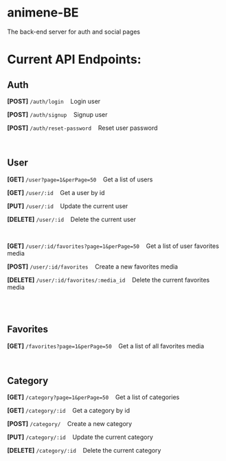 # animene-BE
The back-end server for auth and social pages

# Current API Endpoints:

## Auth

**[POST]**  ```/auth/login```  &nbsp;&nbsp;  Login user
<br>

**[POST]**  ```/auth/signup```  &nbsp;&nbsp;  Signup user
<br>

**[POST]**  ```/auth/reset-password```  &nbsp;&nbsp;  Reset user password
<br>

<br>

## User

**[GET]**  ```/user?page=1&perPage=50```  &nbsp;&nbsp;  Get a list of users
<br>

**[GET]**  ```/user/:id```  &nbsp;&nbsp;  Get a user by id
<br>

**[PUT]**  ```/user/:id```  &nbsp;&nbsp;  Update the current user
<br>

**[DELETE]**  ```/user/:id```  &nbsp;&nbsp;  Delete the current user
<br>

<br>

**[GET]**  ```/user/:id/favorites?page=1&perPage=50```  &nbsp;&nbsp;  Get a list of user favorites media
<br>

**[POST]**  ```/user/:id/favorites```  &nbsp;&nbsp;  Create a new favorites media
<br>

**[DELETE]**  ```/user/:id/favorites/:media_id```  &nbsp;&nbsp;  Delete the current favorites media
<br>

<br>

<!-- ## Post

**[GET]**  ```/post?page=1&perPage=50```  &nbsp;&nbsp;  Get a list of posts
<br>

**[GET]**  ```/post/:id```  &nbsp;&nbsp;  Get a post by id
<br>

**[PUT]**  ```/post/:id```  &nbsp;&nbsp;  Update the current post
<br>

**[DELETE]**  ```/post/:id```  &nbsp;&nbsp;  Delete the current post
<br> -->

<br>

## Favorites

**[GET]**  ```/favorites?page=1&perPage=50```  &nbsp;&nbsp;  Get a list of all favorites media
<br>

<br>

## Category

**[GET]**  ```/category?page=1&perPage=50```  &nbsp;&nbsp;  Get a list of categories
<br>

**[GET]**  ```/category/:id```  &nbsp;&nbsp;  Get a category by id
<br>

**[POST]**  ```/category/```  &nbsp;&nbsp;  Create a new category
<br>

**[PUT]**  ```/category/:id```  &nbsp;&nbsp;  Update the current category
<br>

**[DELETE]**  ```/category/:id```  &nbsp;&nbsp;  Delete the current category
<br>
